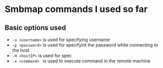 # Smbmap commands I used so far

## Basic options used

* ```-u <username>``` is used for specifying username
* ```-p <password>``` is used for specifyint the password while connecting to the host
* ```-H <hostIP>``` is used for spec
* ```-x <command> ``` is used to execute command in the remote machine

